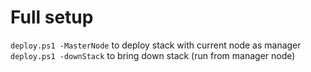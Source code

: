 # Full setup

`deploy.ps1 -MasterNode` to deploy stack with current node as manager
`deploy.ps1 -downStack` to bring down stack (run from manager node)
